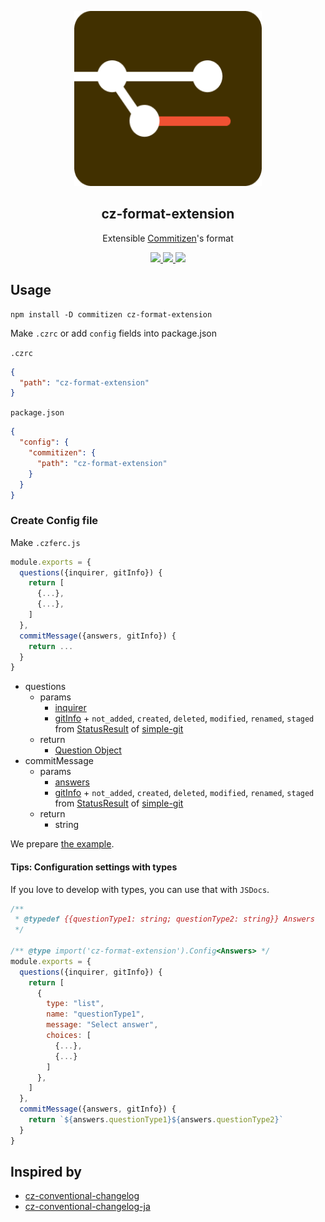 <p align="center"><img width="300px" height="280px" src="https://raw.githubusercontent.com/tyankatsu0105/cz-format-extension/master/assets/logo.png" alt="cz format extension"></p>

<h2 align="center">cz-format-extension</h2>
<p align="center">
  Extensible <a href="https://github.com/commitizen/cz-cli">Commitizen</a>'s format
</p>

<p align="center">
  <a title="Current version" href="https://badge.fury.io/js/cz-format-extension" rel="nofollow">
    <img src="https://badge.fury.io/js/cz-format-extension.svg?style=flat">
  </a>
  <a title="deploy" href="https://github.com/algolia/shipjs" rel="nofollow">
    <img src="https://img.shields.io/badge/deploy-🛳%20Ship.js-blue?style=flat">
  </a>
  <a title="MIT License" href="[LICENSE](https://opensource.org/licenses/MIT)" rel="nofollow">
    <img src="https://img.shields.io/badge/License-MIT-green.svg?style=flat">
  </a>
</p>

## Usage

```
npm install -D commitizen cz-format-extension
```

Make `.czrc` or add `config` fields into package.json

`.czrc`

```json
{
  "path": "cz-format-extension"
}
```

`package.json`

```json
{
  "config": {
    "commitizen": {
      "path": "cz-format-extension"
    }
  }
}
```

### Create Config file

Make `.czferc.js`

```js
module.exports = {
  questions({inquirer, gitInfo}) {
    return [
      {...},
      {...},
    ]
  },
  commitMessage({answers, gitInfo}) {
    return ...
  }
}
```

- questions
  - params
    - [inquirer](https://github.com/SBoudrias/Inquirer.js)
    - [gitInfo](https://github.com/rwjblue/git-repo-info) + `not_added`, `created`, `deleted`, `modified`, `renamed`, `staged` from [StatusResult](https://github.com/steveukx/git-js/blob/master/typings/response.d.ts) of [simple-git](https://github.com/steveukx/git-js)
  - return
    - [Question Object](https://github.com/SBoudrias/Inquirer.js#question)
- commitMessage
  - params
    - [answers](https://github.com/SBoudrias/Inquirer.js#answers)
    - [gitInfo](https://github.com/rwjblue/git-repo-info) + `not_added`, `created`, `deleted`, `modified`, `renamed`, `staged` from [StatusResult](https://github.com/steveukx/git-js/blob/master/typings/response.d.ts) of [simple-git](https://github.com/steveukx/git-js)
  - return
    - string

We prepare [the example](https://github.com/tyankatsu0105/cz-format-extension/tree/master/example).

#### Tips: Configuration settings with types

If you love to develop with types, you can use that with `JSDocs`.

```js
/**
 * @typedef {{questionType1: string; questionType2: string}} Answers
 */

/** @type import('cz-format-extension').Config<Answers> */
module.exports = {
  questions({inquirer, gitInfo}) {
    return [
      {
        type: "list",
        name: "questionType1",
        message: "Select answer",
        choices: [
          {...},
          {...}
        ]
      },
    ]
  },
  commitMessage({answers, gitInfo}) {
    return `${answers.questionType1}${answers.questionType2}`
  }
}
```

## Inspired by

- [cz-conventional-changelog](https://github.com/commitizen/cz-conventional-changelog)
- [cz-conventional-changelog-ja](https://github.com/AquiTCD/cz-conventional-changelog-ja)
